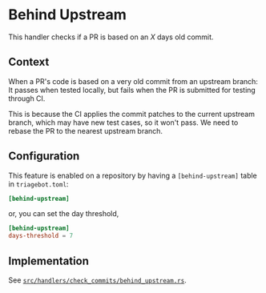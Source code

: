 # Behind Upstream

This handler checks if a PR is based on an *X* days old commit.

## Context

When a PR's code is based on a very old commit from an upstream branch:
It passes when tested locally, but fails when the PR is submitted for testing through CI.

This is because the CI applies the commit patches to the current upstream branch,
which may have new test cases, so it won't pass. We need to rebase the PR to the nearest upstream branch.

## Configuration

This feature is enabled on a repository by having a `[behind-upstream]` table in `triagebot.toml`:

```toml
[behind-upstream]
```
or, you can set the day threshold,
```toml
[behind-upstream]
days-threshold = 7
```

## Implementation

See [`src/handlers/check_commits/behind_upstream.rs`](https://github.com/rust-lang/triagebot/blob/HEAD/src/handlers/check_commits/behind_upstream.rs).